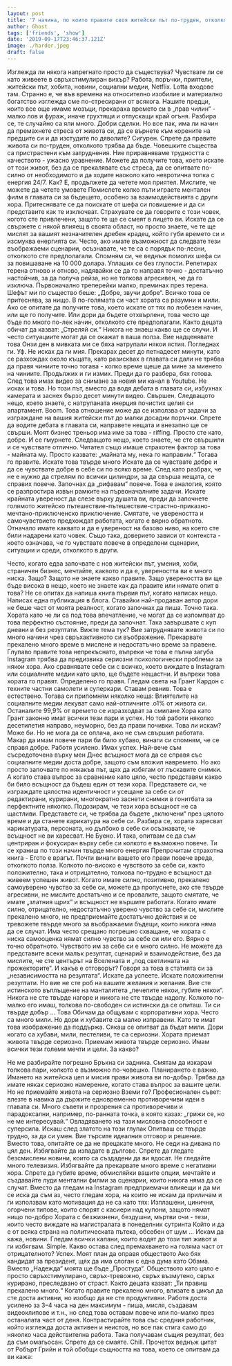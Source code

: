 ```yaml
---
layout: post
title: '7 начина, по които правите своя житейски път по-труден, отколкото трябва да бъде'
author: Ghost
tags: ['friends', 'show']
date: '2019-09-17T23:46:37.121Z'
image: ./harder.jpeg
draft: false
---
```

Изглежда ли някога напрегнато просто да съществува?
Чувствате ли се като живеете в свръхстимулиран вихър?
Работа, поръчки, приятели, житейски път, хобита, новини, социални медии, Netflix. Lotta входове там. Странно е, че във времена на относително изобилие и материално богатство изглежда сме по-стресирани от всякога.
Нашите предци, които все още имаме мозъци, прекараха времето си в „прав чилин“ - малко лов и фураж, иначе грухтящи и отпускащи край огъня.
Разбира се, те случайно са яли много. Добри сделки. Но все пак, има ли начин да премахнете стреса от живота си, да се върнете към корените на предците си и да изстудите по дяволите? Сигурен.
Спрете да правите живота си по-труден, отколкото трябва да бъде. Човешките същества са пристрастени към затруднения. Ние приравняваме трудността с качеството - ужасно уравнение.
Можете да получите това, което искате от този живот, без да се прекалявате със стреса, да се опитвате по-силно от необходимото и да ходите наоколо като невротична топка с енергия 24/7.
Как? Е, продължете да четете моя приятел.
Мислите, че можете да четете умовете
Помислете колко пъти играете ментален филм в главата си за бъдещето, особено за взаимодействията с други хора.
Притеснявате се да поискате от шефа си повишение и да си представите как те изключват.
Страхувате се да говорите с този човек, когото сте привлечени, защото те ще се смеят в лицето ви.
Искате да се свържете с някой влияещ в своята област, но просто знаете, че те ще мислят за вашият незначителен дребен крадец, който губи времето си и изсмуква енергията си.
Често, ако имате възможност да следвате тези въображаеми сценарии, осъзнавате, че те са с порядък по-лесни, отколкото сте предполагали.
Спомням си, че веднъж помолих шефа си за повишаване на 10 000 долара. Уплаших се без глупости. Репетирах терена отново и отново, надявайки се да го направя точно - достатъчно настойчив, за да получа рейза, но не толкова агресивен, че да го изключа.
Първоначално треперейки малко, преминах през терена. Шефът ми по същество беше: „Добре, звучи добре“. Всичко това се притеснява, за нищо.
В по-голямата си част хората са разумни и мили. Ако се опитате да получите това, което искате от тях по любезен начин, или ще го получите. Или дори да бъдете отхвърлени, това често ще бъде по много по-лек начин, отколкото сте предполагали.
Както децата обичат да казват: „Стреляй си.“ Никога не знаеш какво ще се случи. И често ситуациите могат да се окажат в ваша полза.
Вие надценявате това
Онзи ден в мивката ми се бяха натрупали някои ястия. Погледнах ги. Уф. Не исках да ги мия. Прекарах десет до петнадесет минути, като се разхождах около къщата, като разисквах в главата си дали не трябва да правя чиниите точно тогава - колко време щеше да мине за миенето на чиниите.
Продължих и ги измих. Преди да го разбера, бях готова. След това имах видео за снимане за новия ми канал в Youtube. Не исках и това. Но този път, вместо да водя дебата в главата си, избухнах камерата и заснех бързо десет минути видео. Свършен. Следващото нещо, което знаете, с натрупаната инерция почистих целия си апартамент. Boom.
Това отношение може да се използва от задачи за изграждане на вашия житейски път до малки досадни поръчки. Спрете да водите дебата в главата си, направете нещата и внезапно ще се свърши.
Моят бизнес треньор има име за това - riffing. Просто сте като, добре. И се гмурнете. Следващото нещо, което знаете, че сте свършили и се чувствате отлично.
Читател също имаше страхотен фактор за това - майната му. Просто казвате: „майната му, нека го направим.“ Тогава го правите.
Искате това твърде много
Искате да се чувствате добре и да се чувствате добре в себе си по всяко време.
След като разбрах, че не е нужно да стрелям по всички цилиндри, за да свърша нещата, се справих повече. Започнах да „рифавам“ повече.
Това е аналогия, която се разпростира извън рамките на първоначалните задачи.
Искате крайната увереност да слезе върху душата ви, преди да започнете голямото житейско пътешествие-пътешествие-страстно-приказно-мечтано-приключенско приключение.
Смятате, че увереността и самочувствието предхождат работата, когато е вярно обратното. Отначало имате каквато и да е увереност на базово ниво, на което сте били надарени като човек. Също така, доверието зависи от контекста - което означава, че го чувствате повече в определени сценарии, ситуации и среди, отколкото в други.

Често, когато едва започвате с нов житейски път, умения, хоби, страничен бизнес, мечтайте, каквото и да е, увереността ви е много ниска. Защо? Защото не знаете какво правите. Защо увереността ви ще бъде висока в нещо, което не знаете как да правите или нямате опит в това?
Не се опитах да напиша книга първия път, когато написах нещо. Написах една публикация в блога. Ставайки най-продаван автор дори не беше част от моята реалност, когато започнах да пиша. Точно така.
Хората като че ли са под това впечатление, че могат да се изпомпват до това перфектно състояние, преди да започнат. Така завършвате с куп дневни и без резултати.
Вижте тема тук? Вие затруднявате живота си по много начини чрез свръхактивното си въображение. Прекарвате прекалено много време в мислене и недостатъчно време за правене.
Глупаво правите това непрекъснато, въпреки че това е пълна загуба
Instagram трябва да предизвика сериозни психологически проблеми за някои хора. Ако сравнявате себе си с всичко, което виждате в Instagram или социалните медии като цяло, ще бъдете нещастни. И въпреки това хората го правят.
Определено го правя. Гледам света на Грант Кардон с техните частни самолети и суперкари. Ставам ревнив. Това е естествено.
Тогава си припомням няколко неща:
Влиятелите на социалните медии лекуват само най-отличните .o1% от живота си. Останалите 99,9% от времето се изразходват за смилане
Хора като Грант законно имат всички тези пари и успех. Но той работи няколко десетилетия направо, неуморно, без да прави почивки. Това ли искам? Може би. Но не мога да се оплача, ако не съм свършил работата.
Макар да имам повече пари би било хубаво, винаги си спомням, че се справя добре. Работя усилено. Имах успех. Най-вече съм съсредоточена върху мен
Днес всъщност мога да се справя със социалните медии доста добре, защото съм вложил навремето.
Но ако просто започвате по някакъв път, щях да избягам от лъскавите снимки.
А когато става въпрос за сравнение като цяло, често представям какво би било всъщност да бъдеш един от тези хора.
Представете си, че изграждате цялостна идентичност и усещане за себе си от редактирани, курирани, многократно заснети снимки в гонитбата за перфектните няколко. Подозирам, че тези хора всъщност не са щастливи.
Представете си, че трябва да бъдете „включени“ през цялото време и да станете карикатура на себе си. Разбира се, хората харесват карикатурата, персоната, но дълбоко в себе си осъзнавате, че всъщност не ви харесват. Не Буено.
И така, опитвам се да съм центриран и фокусиран върху себе си колкото е възможно повече.
Ти се храниш по този начин твърде много енергия
Препрочитам страхотна книга - Егото е врагът.
Почти винаги вашето его прави повече вреда, отколкото полза. Колкото по-високо е чувството за себе си, както положително, така и отрицателно, толкова по-трудно е всъщност да живеем успешен живот.
Когато имате силно, позитивно, прекалено самоуверено чувство за себе си, можете да пропуснете, ако сте твърде агресивни, не мислите достатъчно и се провалите, защото смятате, че имате „златния щрих“ и всъщност не вършите работата.
Когато имате силно, отрицателно, недостатъчно уверено чувство за себе си, мислите прекалено много, не предприемайте достатъчно действия и се тревожете твърде много за въображаеми бъдещи, които никога няма да се случат. Има често срещано погрешно схващане, че хората с ниска самооценка нямат силно чувство за себе си или его. Вярно е точно обратното. Чувството им за себе си е много силно. Не можете да представите всеки малък резултат, сценарий и взаимодействие, без да мислите, че сте центърът на Вселената и „под светлината на прожекторите“.
И какъв е отговорът?
Говоря за това в статията си за „независимостта на резултата“.
Искате да успеете. Искате положителни резултати. Но вие не сте роб на вашите желания и желания. Вие сте истинското въплъщение на манталитета „печелите някои, губите някои“. Никога не сте твърде нагоре и никога не сте твърде надолу.
Колкото по-малко его имаш, толкова по-свободен си истински да се опиташ.
Ти си твърде добър ... Това
Обичам да общувам с корпоративни хора. Често са много мили. Но дори и хубавите са малко изправени. Като те имат това изображение да поддържа. Сякаш се опитват да бъдат мили. Дори когато са хубави, мили, пестеливи, те са сериозни.
Хората приемат живота твърде сериозно. Приемам живота твърде сериозно. Имам всички тези големи мечти и цели. За какво?

Не ме разбирайте погрешно Бръкна си задника. Смятам да изкарам толкова пари, колкото е възможно по-човешко. Планирането е важно. Имането на житейска цел и мисия прави живота ви по-добър. Трябва да имате някак сериозно намерение, когато става въпрос за вашите цели. Но не приемайте живота на сериозно Вземи го?
Професионален съвет: влезте в навика да държите едновременно противоречиви идеи в главата си. Много съвети и прозрения са противоречиви и парадоксални, например, по-ранната точка, в която казах: „грижи се, но не ме интересувай.“ Овладяването на тази мисловна способност е суперсила.
Искаш след златото на този глупак
Опитваш се твърде трудно, за да си умен.
Вие търсите идеалния отговор и решение.
Вместо това, опитайте се да не прецакате много.
Не седи на дивана по цял ден. Избягвайте да изпадате в дългове. Спрете да гледате безсмислени новини, които са създадени да ви ядосат. Не гледайте много телевизия. Избягвайте да прекарвате много време с негативни хора. Спрете да губите време, обмисляйки вашите опции, мечтайте и създавайте луди ментални филми за сценарии, които никога няма да се случат.
Вместо да гледам на Instagram предприемачи влияещи и да ми се иска да съм аз, често гледам хора, на които не искам да приличам и ги използвам като мотивация да не са като тях:
Изплашени, цинични, огорчени типове, които спорят с касиери над купони, защото нямат нищо по-добро
Хората с безжизнени, бездушни, мъртви очи - тези, които често виждате на магистралата в понеделник сутринта
Който и да е от всяка страна на политическата пътека, обсебен от шум ... Искам да кажа, новини.
Гледам всички капани, които водят до този тип живот и ги избягвам. Simple. Какво остава след премахването на голяма част от отрицателното? Успех.
Моят план да оправя обществото
Ако бях кандидат за президент, щях да има слоган с една дума като Обама.
Вместо „Надежда“ моята ще бъде „Простуда“.
Обществото като цяло е просто свръхстимулирано, свръх-тревожно, свръх възмутено, свръх курирано, преследвано от страст.
Както децата казват: „Ти правиш прекалено много.“
Когато правите прекалено много, влизате в цикъл да сте доста активни, но изобщо да не сте продуктивни.
Работя доста усилено за 3–4 часа на ден максимум - пиша, мисля, създавам видеоклипове и т.н., но след това оставам повече или по-малко през останалата част от деня. Контрастирайте това със средния работник, който изглежда доста активен и неистов, но все пак стига само до няколко часа действителна работа. Така получавам същия резултат, без да съм омагьосан.
Спрете да се смаяте. Chill.
Прочетох веднъж цитат от Робърт Грийн и той обобщи същността на това, което се опитвам да ви кажа:

